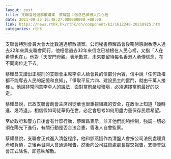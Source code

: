 ```yaml
---
layout: post
title: 支聯會通過解散議案　蔡耀昌：信念已植根人民心裡
date: 2021-09-25 16:48:27.000000000 +08:00
link: https://news.rthk.hk/rthk/ch/component/k2/1612248-20210925.htm
categories: rthk
---
```


支聯會特別會員大會大比數通過解散議案。公司秘書蔡耀昌會後鞠躬感謝香港人過去32年來與支聯會同行，他相信過去32年來信念已植根在人民心裡，又指「人在希望也在」。他對「天安門母親」表示歉意，未來要留待每名香港人承傳信念，在不同崗位走下去。

蔡耀昌又讀出正服刑的支聯會主席李卓人給會員的信部分內容，信中說「任何政權都不能奪去人民的記憶和良知」，「爭取平反六四、建設民主的奮鬥，就由千萬人接棒」。他說非常同意李卓人的說法，面對當前嚴峻環境，必須選擇當前最好的決定。

蔡耀昌說，已故支聯會創會主席司徒華也很重視組織的安全，在政治上知道「幾時進、幾時退」，相信假如司徒華仍在世，必定會思考如何用盡力量保存民眾希望。

至於政府和警方日後會有什麼行動，蔡耀昌表示，並非他們能夠控制，強調一切必須在陽光下進行，有關行動是否合法合憲，香港人自會監察。

蔡耀昌說，支聯會正式進入清盤程序，他和鄧燕娥作為清盤人會按公司法例處理資產和負債，之後再召開大會通過報告，然後向公司註冊處處長提交報告，支聯會就會正式除名，即意味解散。
